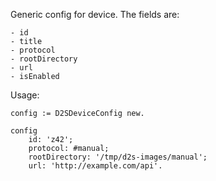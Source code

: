 Generic config for device. The fields are:

	- id
	- title
	- protocol
	- rootDirectory
	- url
	- isEnabled

Usage:

	config := D2SDeviceConfig new.

	config
		id: 'z42';
		protocol: #manual;
		rootDirectory: '/tmp/d2s-images/manual';
		url: 'http://example.com/api'.
